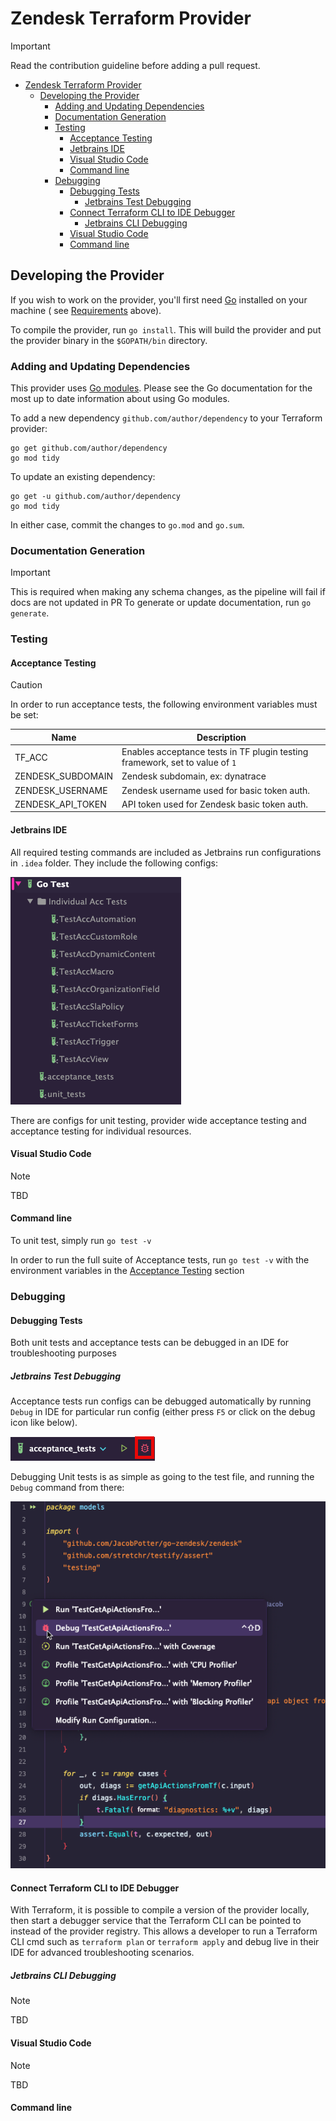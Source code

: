 # Zendesk Terraform Provider

> [!IMPORTANT]  
> Read the contribution guideline before adding a pull request.

<!-- TOC -->
* [Zendesk Terraform Provider](#zendesk-terraform-provider)
  * [Developing the Provider](#developing-the-provider)
    * [Adding and Updating Dependencies](#adding-and-updating-dependencies)
    * [Documentation Generation](#documentation-generation)
    * [Testing](#testing)
      * [Acceptance Testing](#acceptance-testing)
      * [Jetbrains IDE](#jetbrains-ide)
      * [Visual Studio Code](#visual-studio-code)
      * [Command line](#command-line)
    * [Debugging](#debugging)
      * [Debugging Tests](#debugging-tests)
        * [Jetbrains Test Debugging](#jetbrains-test-debugging)
      * [Connect Terraform CLI to IDE Debugger](#connect-terraform-cli-to-ide-debugger)
        * [Jetbrains CLI Debugging](#jetbrains-cli-debugging)
      * [Visual Studio Code](#visual-studio-code-1)
      * [Command line](#command-line-1)
<!-- TOC -->

## Developing the Provider

If you wish to work on the provider, you'll first need [Go](http://www.golang.org) installed on your machine (
see [Requirements](#requirements) above).

To compile the provider, run `go install`. This will build the provider and put the provider binary in the `$GOPATH/bin`
directory.

### Adding and Updating Dependencies

This provider uses [Go modules](https://github.com/golang/go/wiki/Modules).
Please see the Go documentation for the most up to date information about using Go modules.

To add a new dependency `github.com/author/dependency` to your Terraform provider:

```shell
go get github.com/author/dependency
go mod tidy
```

To update an existing dependency:

```shell
go get -u github.com/author/dependency
go mod tidy
```

In either case, commit the changes to `go.mod` and `go.sum`.

### Documentation Generation

> [!IMPORTANT]
> This is required when making any schema changes, as the pipeline will fail if docs are not updated in PR
> To generate or update documentation, run `go generate`.

### Testing

#### Acceptance Testing

> [!CAUTION]
> In order to run acceptance tests, the following environment variables must be set:

| Name              | Description                                                                  |
|-------------------|------------------------------------------------------------------------------|
| TF_ACC            | Enables acceptance tests in TF plugin testing framework, set to value of `1` |
| ZENDESK_SUBDOMAIN | Zendesk subdomain, ex: dynatrace                                             |
| ZENDESK_USERNAME  | Zendesk username used for basic token auth.                                  |
| ZENDESK_API_TOKEN | API token used for Zendesk basic token auth.                                 |

#### Jetbrains IDE

All required testing commands are included as Jetbrains run configurations in `.idea` folder. They include the following
configs:

![test_run_configs.png](public/test_run_configs.png)

There are configs for unit testing, provider wide acceptance testing and acceptance testing for individual resources.

#### Visual Studio Code

> [!NOTE]
> TBD

#### Command line

To unit test, simply run `go test -v`

In order to run the full suite of Acceptance tests, run `go test -v` with the environment variables in
the [Acceptance Testing](#acceptance-testing) section

### Debugging

#### Debugging Tests

Both unit tests and acceptance tests can be debugged in an IDE for troubleshooting purposes

##### Jetbrains Test Debugging

Acceptance tests run configs can be debugged automatically by running `Debug` in IDE for particular run config (either
press `F5` or click on the debug icon like below).

![acc_debug.png](public/acc_debug.png)

Debugging Unit tests is as simple as going to the test file, and running the `Debug` command from there:

![unit_debug.png](public/unit_debug.png)

#### Connect Terraform CLI to IDE Debugger

With Terraform, it is possible to compile a version of the provider locally, then start a debugger service that the
Terraform CLI can be pointed to instead of the provider registry. This allows a developer to run a Terraform CLI cmd 
such as `terraform plan` or `terraform apply` and debug live in their IDE for advanced troubleshooting scenarios. 

##### Jetbrains CLI Debugging

> [!NOTE]
> TBD

#### Visual Studio Code

> [!NOTE]
> TBD

#### Command line

